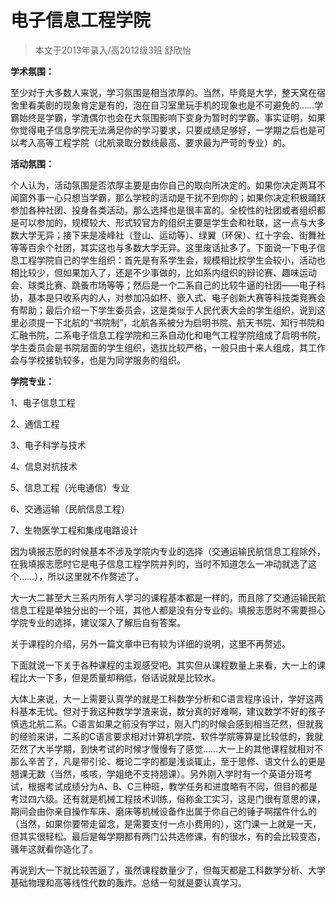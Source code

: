 # 电子信息工程学院



> 本文于2013年录入/高2012级3班 舒欣怡

 

**学术氛围：**

至少对于大多数人来说，学习氛围是相当浓厚的。当然，毕竟是大学，整天窝在宿舍里看美剧的现象肯定是有的，泡在自习室里玩手机的现象也是不可避免的……学霸始终是学霸，学渣偶尔也会在大氛围影响下变身为暂时的学霸。事实证明，如果你觉得电子信息学院无法满足你的学习要求，只要成绩足够好，一学期之后也是可以考入高等工程学院（北航录取分数线最高、要求最为严苛的专业）的。

 

**活动氛围：**

个人认为，活动氛围是否浓厚主要是由你自己的取向所决定的。如果你决定两耳不闻窗外事一心只想当学霸，那么学校的活动是干扰不到你的；如果你决定积极踊跃参加各种社团、投身各类活动，那么选择也是很丰富的。全校性的社团或者组织都是可以参加的，规模较大、形式较官方的组织主要是学生会和社联，这一点与大多数大学无异；接下来是凌峰社（登山、运动等）、绿翼（环保）、红十字会、街舞社等等百余个社团，其实这也与多数大学无异。这里废话扯多了。下面说一下电子信息工程学院自己的学生组织：首先是有系学生会，规模相比校学生会较小，活动也相比较少，但如果加入了，还是不少事做的，比如系内组织的辩论赛、趣味运动会、球类比赛、跳蚤市场等等；然后是一个二系自己的比较牛逼的社团——电子科协，基本是只收系内的人，对参加冯如杯、嵌入式、电子创新大赛等科技类竞赛会有帮助；最后介绍一下学生委员会，这是类似于人民代表大会的学生组织，说到这里必须提一下北航的“书院制”，北航各系被分为启明书院、航天书院、知行书院和汇融书院，二系电子信息工程学院和三系自动化和电气工程学院组成了启明书院，学生委员会是书院层面的学生组织，选拔比较严格，一般只由十来人组成，其工作会与学校接轨较多，也是为同学服务的组织。

 

**学院专业：**

1、电子信息工程

2、通信工程

3、电子科学与技术

4、信息对抗技术

5、信息工程（光电通信）专业

6、交通运输（民航信息工程）

7、生物医学工程和集成电路设计

因为填报志愿的时候基本不涉及学院内专业的选择（交通运输民航信息工程除外，在我填报志愿时它是电子信息工程学院并列的，当时不知道怎么一冲动就选了这个……），所以这里就不作赘述了。

大一大二甚至大三系内所有人学习的课程基本都是一样的，而且除了交通运输民航信息工程是单独分出的一个班，其他人都是没有分专业的。填报志愿时不需要担心学院专业的选择，建议深入了解后自有答案。

 

关于课程的介绍，另外一篇文章中已有较为详细的说明，这里不再赘述。

下面就说一下关于各种课程的主观感受吧。其实但从课程数量上来看，大一上的课程比大一下多，但是质量却稍低，俗话说就是比较水。

大体上来说，大一上需要认真学的就是工科数学分析和C语言程序设计，学好这两科基本无忧。但对于我这种数学学渣来说，数分真的好难啊，建议数学不好的孩子慎选北航二系。C语言如果之前没有学过，刚入门的时候会感到相当茫然，但就我的经验来讲，二系的C语言要求相对计算机学院、软件学院等算是比较低的，我就茫然了大半学期，到快考试的时候才慢慢有了感觉……大一上的其他课程就相对不那么辛苦了，凡是带引论、概论二字的都是浅谈辄止，至于思修、语文什么的更是翘课无数（当然，咳咳，学姐绝不支持翘课）。另外刚入学时有一个英语分班考试，根据考试成绩分为A、B、C三种班，教学任务和进度略有不同，但目的都是考过四六级。还有就是机械工程技术训练，俗称金工实习，这是门很有意思的课，期间会由你亲自操作车床、磨床等机械设备作出属于你自己的锤子啊摆件什么的（当然，如果你要带走留念，是需要支付一点小费用的），这门课一上就是一天，但其实很轻松。最后是每学期都有两门公共选修课，有的很水，有的会比较变态，骚年这就看你造化了。

再说到大一下就比较苦逼了，虽然课程数量少了，但每天都是工科数学分析、大学基础物理和高等线性代数的轰炸。总结一句就是要认真学习。